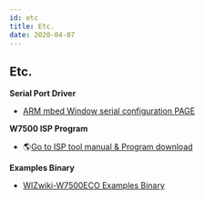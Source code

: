 ```yaml
---
id: etc
title: Etc.
date: 2020-04-07
---
```



## Etc.

**Serial Port Driver**

   * [ARM mbed Window serial configuration PAGE ]()
   
 **W7500 ISP Program**

  - 🌎[Go to ISP tool manual & Program download](/products/w7500/documents/appnote/isptool)


**Examples Binary**

   * [WIZwiki-W7500ECO Examples Binary]()
